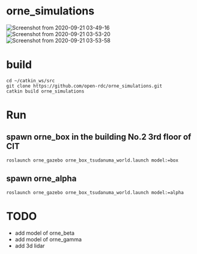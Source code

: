 # orne_simulations  
![Screenshot from 2020-09-21 03-49-16](https://user-images.githubusercontent.com/25315656/93719450-9b3bce00-fbbd-11ea-96d9-378a9c117f78.png)
![Screenshot from 2020-09-21 03-53-20](https://user-images.githubusercontent.com/25315656/93719546-36cd3e80-fbbe-11ea-971d-4e85b04b5a8f.png)
![Screenshot from 2020-09-21 03-53-58](https://user-images.githubusercontent.com/25315656/93719545-359c1180-fbbe-11ea-9369-72696dbf749c.png)
# build  
```
cd ~/catkin_ws/src
git clone https://github.com/open-rdc/orne_simulations.git
catkin build orne_simulations
```

# Run
## spawn orne_box in the building No.2 3rd floor of CIT
```
roslaunch orne_gazebo orne_box_tsudanuma_world.launch model:=box
```

## spawn orne_alpha
```
roslaunch orne_gazebo orne_box_tsudanuma_world.launch model:=alpha
```
# TODO
* add model of orne_beta
* add model of orne_gamma
* add 3d lidar
